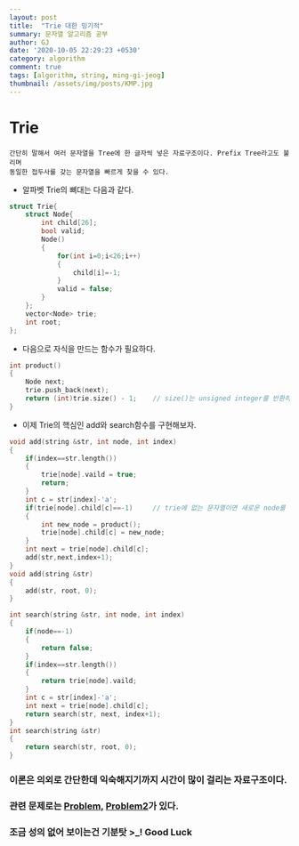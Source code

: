 ```yaml
---
layout: post
title:  "Trie 대한 밍기적"
summary: 문자열 알고리즘 공부
author: GJ
date: '2020-10-05 22:29:23 +0530'
category: algorithm
comment: true
tags: [algorithm, string, ming-gi-jeog]
thumbnail: /assets/img/posts/KMP.jpg
---
```



# Trie

    간단히 말해서 여러 문자열을 Tree에 한 글자씩 넣은 자료구조이다. Prefix Tree라고도 불리며
    동일한 접두사를 갖는 문자열을 빠르게 찾을 수 있다.


* 알파벳 Trie의 뼈대는 다음과 같다.


```cpp
struct Trie{
    struct Node{
        int child[26];
        bool valid;
        Node()
        {
            for(int i=0;i<26;i++)
            {
                child[i]=-1;
            }
            valid = false;
        }
    };
    vector<Node> trie;
    int root;
};
```

* 다음으로 자식을 만드는 함수가 필요하다.

```cpp
int product()
{
    Node next;
    trie.push_back(next);
    return (int)trie.size() - 1;    // size()는 unsigned integer를 반환하므로 int로 형변환해주는 습관을 갖자!
}
```

* 이제 Trie의 핵심인 add와 search함수를 구현해보자.

```cpp
void add(string &str, int node, int index)
{
    if(index==str.length())
    {
        trie[node].vaild = true;
        return;
    }
    int c = str[index]-'a';
    if(trie[node].child[c]==-1)     // trie에 없는 문자열이면 새로운 node를 만들어주자!
    {
        int new_node = product();
        trie[node].child[c] = new_node;
    }
    int next = trie[node].child[c];
    add(str,next,index+1);
}
void add(string &str)
{
    add(str, root, 0);
}

int search(string &str, int node, int index)
{
    if(node==-1)
    {
        return false;
    }
    if(index==str.length())
    {
        return trie[node].vaild;
    }
    int c = str[index]-'a';
    int next = trie[node].child[c];
    return search(str, next, index+1);
}
int search(string &str)
{
    return search(str, root, 0);
}
```

### 이론은 의외로 간단한데 익숙해지기까지 시간이 많이 걸리는 자료구조이다.
### 관련 문제로는 [Problem](https://www.acmicpc.net/problem/14425), [Problem2](https://www.acmicpc.net/problem/14426)가 있다.
### 조금 성의 없어 보이는건 기분탓 >_! Good Luck
